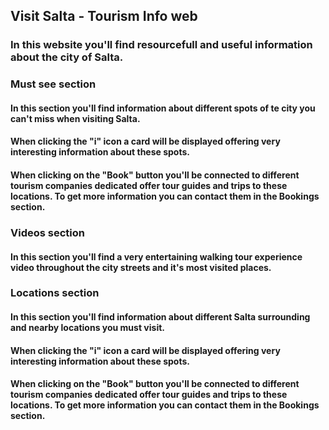 ## Visit Salta - Tourism Info web

### In this website you'll find resourcefull and useful information about the city of Salta.

### Must see section

#### In this section you'll find information about different spots of te city you can't miss when visiting Salta.

#### When clicking the "i" icon a card will be displayed offering very interesting information about these spots.

#### When clicking on the "Book" button you'll be connected to different tourism companies dedicated offer tour guides and trips to these locations. To get more information you can contact them in the Bookings section.

### Videos section

#### In this section you'll find a very entertaining walking tour experience video throughout the city streets and it's most visited places.

### Locations section

#### In this section you'll find information about different Salta surrounding and nearby locations you must visit.

#### When clicking the "i" icon a card will be displayed offering very interesting information about these spots.

#### When clicking on the "Book" button you'll be connected to different tourism companies dedicated offer tour guides and trips to these locations. To get more information you can contact them in the Bookings section.
